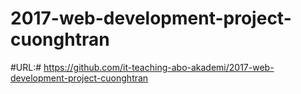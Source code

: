 # 2017-web-development-project-cuonghtran
#URL:# https://github.com/it-teaching-abo-akademi/2017-web-development-project-cuonghtran

